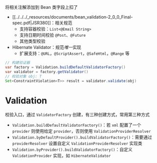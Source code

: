 将相关注解添加到 Bean 类字段上扣了

- [[../../../_resources/documents/bean_validation-2_0_0_Final-spec.pdf|JSR380]]：相关规范
	- 支持容器校验：`List<@Email String>`
	- 支持日期时间校验 `@Post`、`@Future`
	- 其他类型校验
- Hibernate Validator：规范*唯一*实现
	- 扩展支持：`@URL`，`@ScriptAssert`，`@SafeHtml`，`@Range` 等

```java
// 构建验证器
var factory = Validation.buildDefaultValidatorFactory()
var validator = factory.getValidator()
// 校验对象 obj: T
Set<ConstraintViolation<T>> result = validator.validate(obj)
```

# Validation

校验入口，通过 `ValidatorFactory` 创建，有三种创建方式，常用第三种方式
- `Validation.buildDefaultValidatorFactory()`：若 `xml` 配置了一个 `provider` 则使用给定 `provider`，否则使用 `ValidationProviderResolver`
- `Validation.byDefaultProvider().buildValidatorFactory()`：需要通过 `providerResolver` 设置自定义 `ValidationProviderResolver` 实现类
- `Validation.byProvider().buildValidatorFactory()`：自定义 `ValidationProvider` 实现，如 `HibernateValidator`